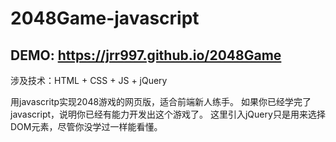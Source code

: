 # 2048Game-javascript
## DEMO: https://jrr997.github.io/2048Game
涉及技术：HTML + CSS + JS + jQuery

用javascritp实现2048游戏的网页版，适合前端新人练手。
如果你已经学完了javascript，说明你已经有能力开发出这个游戏了。
这里引入jQuery只是用来选择DOM元素，尽管你没学过一样能看懂。

